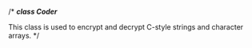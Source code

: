 /*
***class Coder***

This class is used to encrypt and decrypt C-style strings and character arrays.
*/
